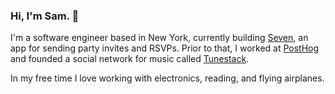 ### Hi, I'm Sam. 👋

I'm a software engineer based in New York, currently building [Seven](https://www.seveninvites.com/), an app for sending party invites and RSVPs. Prior to that, I worked at [PostHog](https://github.com/PostHog/) and founded a social network for music called [Tunestack](https://www.samwinslow.net/post/tunestack).

In my free time I love working with electronics, reading, and flying airplanes.

<!--
**samwinslow/samwinslow** is a ✨ _special_ ✨ repository because its `README.md` (this file) appears on your GitHub profile.

Here are some ideas to get you started:

- 🔭 I’m currently working on ...
- 🌱 I’m currently learning ...
- 👯 I’m looking to collaborate on ...
- 🤔 I’m looking for help with ...
- 💬 Ask me about ...
- 📫 How to reach me: ...
- 😄 Pronouns: ...
- ⚡ Fun fact: ...
-->
